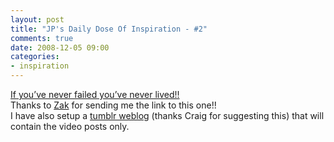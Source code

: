 ```yaml
---
layout: post
title: "JP's Daily Dose Of Inspiration - #2"
comments: true
date: 2008-12-05 09:00
categories:
- inspiration
---
```


[If you’ve never failed you’ve never lived!!](http://www.youtube.com/watch?v=Y6hz_s2XIAU&feature=related)  
Thanks to [Zak](http://fuzzelogicsolutions.com) for sending me the link to this one!!  
I have also setup a [tumblr weblog](http://jpboodhoo.tumblr.com) (thanks Craig for suggesting this) that will contain the video posts only.




